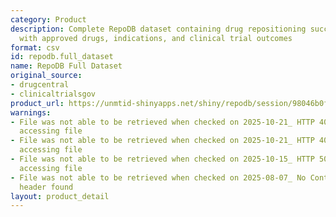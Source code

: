 ```yaml
---
category: Product
description: Complete RepoDB dataset containing drug repositioning successes and failures,
  with approved drugs, indications, and clinical trial outcomes
format: csv
id: repodb.full_dataset
name: RepoDB Full Dataset
original_source:
- drugcentral
- clinicaltrialsgov
product_url: https://unmtid-shinyapps.net/shiny/repodb/session/98046b0f66cea75c432b5576c1ba2840/download/downloadFull?w=
warnings:
- File was not able to be retrieved when checked on 2025-10-21_ HTTP 404 error when
  accessing file
- File was not able to be retrieved when checked on 2025-10-21_ HTTP 404 error when
  accessing file
- File was not able to be retrieved when checked on 2025-10-15_ HTTP 500 error when
  accessing file
- File was not able to be retrieved when checked on 2025-08-07_ No Content-Length
  header found
layout: product_detail
---
```

